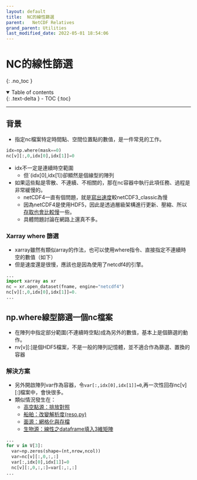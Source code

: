 ```yaml
---
layout: default
title:  NC的線性篩選
parent:   NetCDF Relatives
grand_parent: Utilities
last_modified_date: 2022-05-01 18:54:06
---
```

# NC的線性篩選
{: .no_toc }

<details open markdown="block">
  <summary>
    Table of contents
  </summary>
  {: .text-delta }
- TOC
{:toc}
</details>

---
## 背景
- 指定nc檔案特定時間點、空間位置點的數值，是一件常見的工作。

```python
idx=np.where(mask==0)
nc[v][:,0,idx[0],idx[1]]=0
```
- idx不一定是連續時空範圍
    - 但`(idx[0],idx[1])卻顯然是個線型的陣列
- 如果這些點是零散、不連續、不相關的，那在nc容器中執行此項任務、過程是非常緩慢的。
  - netCDF4一直有個問題，就是[寫出速度](https://stackoverflow.com/questions/27164414/writing-a-netcdf4-file-is-6-times-slower-than-writing-a-netcdf3-classic-file-and)較netCDF3_classic為慢
  - 因為netCDF4是使用HDF5，因此是透過層級架構進行更新、壓縮、所以[存取也會比較慢](https://stackoverflow.com/questions/31865410/python-replacing-values-in-netcdf-file-using-netcdf4)一些。
  - 具體問題討論在網路上還真不多。

### Xarray where 篩選
- xarray雖然有類似array的作法，也可以使用where指令、直接指定不連續時空的數值（如下）
- 但是速度還是很慢，應該也是因為使用了netcdf4的引擎。

```python
...
import xarray as xr
nc = xr.open_dataset(fname, engine="netcdf4")
nc[v][:,0,idx[0],idx[1]]=0. 
...
```

## np.where線型篩選一個nc檔案
- 在陣列中指定部分範圍(不連續時空點)成為另外的數值，基本上是個篩選的動作。
- nv[v][:]是個HDF5檔案，不是一般的陣列記憶體，並不適合作為篩選、置換的容器

### 解決方案
- 另外開啟陣列var作為容器，令`var[:,idx[0],idx[1]]=0`,再一次性回存nc[v][:]檔案中，會快很多。
- 類似情況發生在：
  - [高空點源：排放對照](https://sinotec2.github.io/Focus-on-Air-Quality/EmisProc/ptse/pt2em_d04/#程式分段說明)
  - [船舶：改變解析度(reso.py)](https://sinotec2.github.io/Focus-on-Air-Quality/Global_Regional_Emission/FMI-STEAM/old/#改變解析度resopy)
  - [面源：網格化與存檔](https://sinotec2.github.io/Focus-on-Air-Quality/EmisProc/area/area_YYMMinc/#網格化與存檔) 
  - [生物源：線性之dataframe填入3維矩陣](https://sinotec2.github.io/Focus-on-Air-Quality/EmisProc/biog/bioginc/#線性之dataframe填入3維矩陣)

```python
...
for v in V[3]:
  var=np.zeros(shape=(nt,nrow,ncol))
  var=nc[v][:,0,:,:]
  var[:,idx[0],idx[1]]=0
  nc[v][:,0,:,:]=var[:,:,:]
...
```
